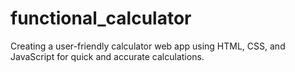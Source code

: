 # functional_calculator
Creating a user-friendly calculator web app using HTML, CSS, and JavaScript for quick and accurate calculations.
